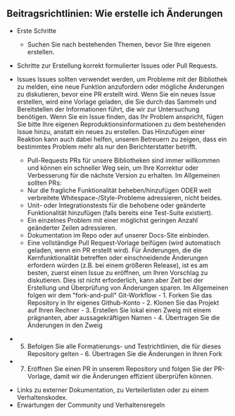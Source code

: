 ## Beitragsrichtlinien: Wie erstelle ich Änderungen

  * Erste Schritte 
    * Suchen Sie nach bestehenden Themen, bevor Sie Ihre eigenen erstellen.
  * Schritte zur Erstellung korrekt formulierter Issues oder Pull Requests. 
   * Issues
       Issues sollten verwendet werden, um Probleme mit der Bibliothek zu melden, eine neue Funktion anzufordern oder mögliche Änderungen zu diskutieren, bevor eine PR erstellt wird. Wenn Sie ein neues Issue erstellen, wird eine Vorlage geladen, die Sie durch das Sammeln und Bereitstellen der Informationen führt, die wir zur Untersuchung benötigen.
  Wenn Sie ein Issue finden, das Ihr Problem anspricht, fügen Sie bitte Ihre eigenen Reproduktionsinformationen zu dem bestehenden Issue hinzu, anstatt ein neues zu erstellen. Das Hinzufügen einer Reaktion kann auch dabei helfen, unseren Betreuern zu zeigen, dass ein bestimmtes Problem mehr als nur den Berichterstatter betrifft.

     * Pull-Requests
PRs für unsere Bibliotheken sind immer willkommen und können ein schneller Weg sein, um Ihre Korrektur oder Verbesserung für die nächste Version zu erhalten. Im Allgemeinen sollten PRs:
      * Nur die fragliche Funktionalität beheben/hinzufügen ODER weit verbreitete Whitespace-/Style-Probleme adressieren, nicht beides. 
      * Unit- oder Integrationstests für die behobene oder geänderte Funktionalität hinzufügen (falls bereits eine Test-Suite existiert). 
      * Ein einzelnes Problem mit einer möglichst geringen Anzahl geänderter Zeilen adressieren. 
      * Dokumentation im Repo oder auf unserer Docs-Site einbinden. 
      * Eine vollständige Pull Request-Vorlage beifügen (wird automatisch geladen, wenn ein PR erstellt wird).
  Für Änderungen, die die Kernfunktionalität betreffen oder einschneidende Änderungen erfordern würden (z.B. bei einem größeren Release), ist es am besten, zuerst einen Issue zu eröffnen, um Ihren Vorschlag zu diskutieren. Dies ist nicht erforderlich, kann aber Zeit bei der Erstellung und Überprüfung von Änderungen sparen.
Im Allgemeinen folgen wir dem "fork-and-pull" Git-Workflow
    -  1. Forken Sie das Repository in Ihr eigenes Github-Konto 
    -  2. Klonen Sie das Projekt auf Ihren Rechner 
    -  3. Erstellen Sie lokal einen Zweig mit einem prägnanten, aber aussagekräftigen Namen 
    -  4. Übertragen Sie die Änderungen in den Zweig 
   -   5. Befolgen Sie alle Formatierungs- und Testrichtlinien, die für dieses Repository gelten 
    -  6. Übertragen Sie die Änderungen in Ihren Fork 
  -    7. Eröffnen Sie einen PR in unserem Repository und folgen Sie der PR-Vorlage, damit wir die Änderungen effizient überprüfen können.
  * Links zu externer Dokumentation, zu Verteilerlisten oder zu einem Verhaltenskodex.
  * Erwartungen der Community und Verhaltensregeln
